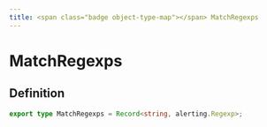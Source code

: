 ```yaml
---
title: <span class="badge object-type-map"></span> MatchRegexps
---
```

# <span class="badge object-type-map"></span> MatchRegexps

## Definition

```typescript
export type MatchRegexps = Record<string, alerting.Regexp>;

```
